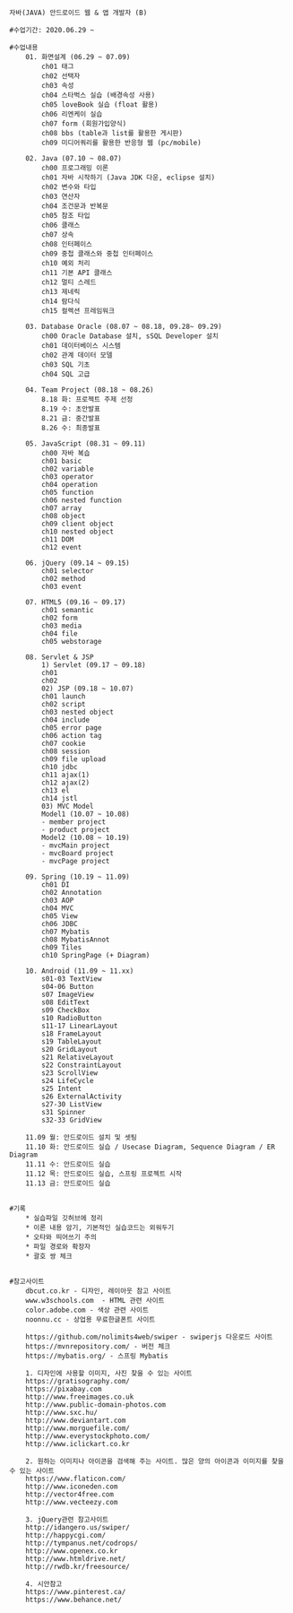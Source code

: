﻿
	자바(JAVA) 안드로이드 웹 & 앱 개발자 (B)

	#수업기간: 2020.06.29 ~

	#수업내용
		01. 화면설계 (06.29 ~ 07.09)
			ch01 태그
			ch02 선택자
			ch03 속성
			ch04 스타벅스 실습 (배경속성 사용)
			ch05 loveBook 실습 (float 활용)
			ch06 리엔케이 실습
			ch07 form (회원가입양식)
			ch08 bbs (table과 list를 활용한 게시판)
			ch09 미디어쿼리를 활용한 반응형 웹 (pc/mobile)
		
		02. Java (07.10 ~ 08.07)
			ch00 프로그래밍 이론
			ch01 자바 시작하기 (Java JDK 다운, eclipse 설치)
			ch02 변수와 타입
			ch03 연산자
			ch04 조건문과 반복문
			ch05 참조 타입
			ch06 클래스
			ch07 상속
			ch08 인터페이스
			ch09 중첩 클래스와 중첩 인터페이스
			ch10 예외 처리
			ch11 기본 API 클래스
			ch12 멀티 스레드
			ch13 제네릭
			ch14 람다식
			ch15 컬렉션 프레임워크

		03. Database Oracle (08.07 ~ 08.18, 09.28~ 09.29)
			ch00 Oracle Database 설치, sSQL Developer 설치
			ch01 데이터베이스 시스템
			ch02 관계 데이터 모델
			ch03 SQL 기초
			ch04 SQL 고급

		04. Team Project (08.18 ~ 08.26)
			8.18 화: 프로젝트 주제 선정
			8.19 수: 초안발표
			8.21 금: 중간발표
			8.26 수: 최종발표
			
		05. JavaScript (08.31 ~ 09.11)
			ch00 자바 복습
			ch01 basic
			ch02 variable
			ch03 operator
			ch04 operation
			ch05 function
			ch06 nested function
			ch07 array
			ch08 object
			ch09 client object
			ch10 nested object
			ch11 DOM
			ch12 event

		06. jQuery (09.14 ~ 09.15)
			ch01 selector
			ch02 method
			ch03 event

		07. HTML5 (09.16 ~ 09.17)
			ch01 semantic
			ch02 form
			ch03 media
			ch04 file
			ch05 webstorage

		08. Servlet & JSP
		    1) Servlet (09.17 ~ 09.18)
			ch01
			ch02
		    02) JSP (09.18 ~ 10.07)
			ch01 launch
			ch02 script
			ch03 nested object
			ch04 include
			ch05 error page
			ch06 action tag
			ch07 cookie
			ch08 session
			ch09 file upload
			ch10 jdbc
			ch11 ajax(1)
			ch12 ajax(2)
			ch13 el
			ch14 jstl
		    03) MVC Model
			Model1 (10.07 ~ 10.08)
			- member project
			- product project
			Model2 (10.08 ~ 10.19)
			- mvcMain project
			- mvcBoard project
			- mvcPage project
		
		09. Spring (10.19 ~ 11.09)
			ch01 DI
			ch02 Annotation
			ch03 AOP
			ch04 MVC
			ch05 View
			ch06 JDBC
			ch07 Mybatis
			ch08 MybatisAnnot
			ch09 Tiles
			ch10 SpringPage (+ Diagram)

		10. Android (11.09 ~ 11.xx)
			s01-03 TextView
			s04-06 Button
			s07 ImageView
			s08 EditText
			s09 CheckBox
			s10 RadioButton
			s11-17 LinearLayout
			s18 FrameLayout
			s19 TableLayout			
			s20 GridLayout
			s21 RelativeLayout
			s22 ConstraintLayout
			s23 ScrollView
			s24 LifeCycle
			s25 Intent
			s26 ExternalActivity
			s27-30 ListView
			s31 Spinner
			s32-33 GridView

		11.09 월: 안드로이드 설치 및 셋팅
		11.10 화: 안드로이드 실습 / Usecase Diagram, Sequence Diagram / ER Diagram
		11.11 수: 안드로이드 실습
		11.12 목: 안드로이드 실습, 스프링 프로젝트 시작
		11.13 금: 안드로이드 실습


	#기록
		* 실습파일 깃허브에 정리
		* 이론 내용 암기, 기본적인 실습코드는 외워두기
		* 오타와 띄어쓰기 주의
		* 파일 경로와 확장자
		* 괄호 쌍 체크


	#참고사이트
		dbcut.co.kr - 디자인, 레이아웃 참고 사이트
		www.w3schools.com  - HTML 관련 사이트
		color.adobe.com - 색상 관련 사이트
		noonnu.cc - 상업용 무료한글폰트 사이트

		https://github.com/nolimits4web/swiper - swiperjs 다운로드 사이트
		https://mvnrepository.com/ - 버전 체크
		https://mybatis.org/ - 스프링 Mybatis

		1. 디자인에 사용할 이미지, 사진 찾을 수 있는 사이트
		https://gratisography.com/
		https://pixabay.com
		http://www.freeimages.co.uk
		http://www.public-domain-photos.com
		http://www.sxc.hu/
		http://www.deviantart.com
		http://www.morguefile.com/
		http://www.everystockphoto.com/
		http://www.iclickart.co.kr

		2. 원하는 이미지나 아이콘을 검색해 주는 사이트. 많은 양의 아이콘과 이미지를 찾을 수 있는 사이트
		https://www.flaticon.com/
		http://www.iconeden.com
		http://vector4free.com
		http://www.vecteezy.com

		3. jQuery관련 참고사이트
		http://idangero.us/swiper/
		http://happycgi.com/
		http://tympanus.net/codrops/
		http://www.openex.co.kr
		http://www.htmldrive.net/
		http://rwdb.kr/freesource/

		4. 시안참고
		https://www.pinterest.ca/
		https://www.behance.net/
